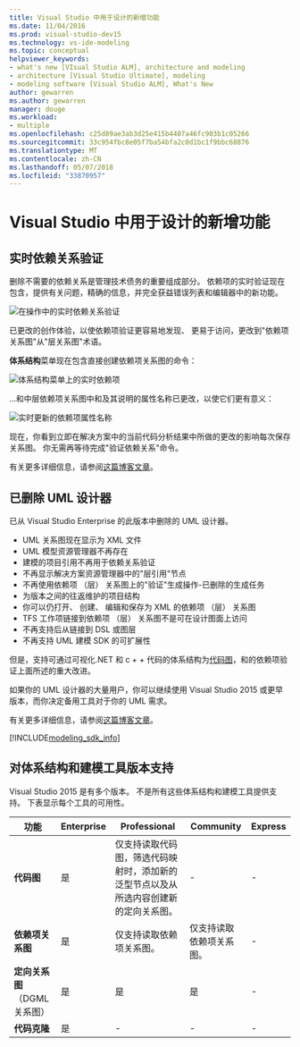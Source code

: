 ```yaml
---
title: Visual Studio 中用于设计的新增功能
ms.date: 11/04/2016
ms.prod: visual-studio-dev15
ms.technology: vs-ide-modeling
ms.topic: conceptual
helpviewer_keywords:
- what's new [VIsual Studio ALM], architecture and modeling
- architecture [Visual Studio Ultimate], modeling
- modeling software [Visual Studio ALM], What's New
author: gewarren
ms.author: gewarren
manager: douge
ms.workload:
- multiple
ms.openlocfilehash: c25d89ae3ab3d25e415b4407a46fc903b1c05266
ms.sourcegitcommit: 33c954fbc8e05f7ba54bfa2c0d1bc1f9bbc68876
ms.translationtype: MT
ms.contentlocale: zh-CN
ms.lasthandoff: 05/07/2018
ms.locfileid: "33870957"
---
```

# <a name="whats-new-for-design-in-visual-studio"></a>Visual Studio 中用于设计的新增功能

## <a name="live-dependency-validation"></a>实时依赖关系验证

删除不需要的依赖关系是管理技术债务的重要组成部分。 依赖项的实时验证现在包含，提供有关问题，精确的信息，并完全获益错误列表和编辑器中的新功能。

![在操作中的实时依赖关系验证](media/dep-validation-whatsnew-01.png)

已更改的创作体验，以使依赖项验证更容易地发现、 更易于访问，更改到"依赖项关系图"从"层关系图"术语。

**体系结构**菜单现在包含直接创建依赖项关系图的命令：

![体系结构菜单上的实时依赖项](media/dep-validation-whatsnew-02.png)

...和中层依赖项关系图中和及其说明的属性名称已更改，以使它们更有意义：

![实时更新的依赖项属性名称](media/dep-validation-whatsnew-03.png)

现在，你看到立即在解决方案中的当前代码分析结果中所做的更改的影响每次保存关系图。 你无需再等待完成"验证依赖关系"命令。

有关更多详细信息，请参阅[这篇博客文章](https://blogs.msdn.microsoft.com/visualstudioalm/2016/10/07/live-architecture-dependency-validation-in-visual-studio-15-preview-5/)。

## <a name="uml-designers-have-been-removed"></a>已删除 UML 设计器

已从 Visual Studio Enterprise 的此版本中删除的 UML 设计器。

* UML 关系图现在显示为 XML 文件
* UML 模型资源管理器不再存在
* 建模的项目引用不再用于依赖关系验证
* 不再显示解决方案资源管理器中的"层引用"节点
* 不再使用依赖项 （层） 关系图上的"验证"生成操作-已删除的生成任务
* 为版本之间的往返维护的项目结构
* 你可以仍打开、 创建、 编辑和保存为 XML 的依赖项 （层） 关系图
* TFS 工作项链接到依赖项 （层） 关系图不是可在设计图面上访问
* 不再支持后从链接到 DSL 或图层
* 不再支持 UML 建模 SDK 的可扩展性

但是，支持可通过可视化.NET 和 c + + 代码的体系结构为[代码图](map-dependencies-across-your-solutions.md)，和的依赖项验证上面所述的重大改进。

如果你的 UML 设计器的大量用户，你可以继续使用 Visual Studio 2015 或更早版本，而你决定备用工具对于你的 UML 需求。

有关更多详细信息，请参阅[这篇博客文章](https://blogs.msdn.microsoft.com/visualstudioalm/2016/10/14/uml-designers-have-been-removed-layer-designer-now-supports-live-architectural-analysis/)。

[!INCLUDE[modeling_sdk_info](includes/modeling_sdk_info.md)]

## <a name="a-nameversionsupport-version-support-for-architecture-and-modeling-tools"></a><a name="VersionSupport" />对体系结构和建模工具版本支持

Visual Studio 2015 是有多个版本。 不是所有这些体系结构和建模工具提供支持。 下表显示每个工具的可用性。

|**功能**|**Enterprise**|**Professional**|**Community**|**Express**|
|-----------------|--------------------|----------------------|-------------------|-----------------|
|**代码图**|是|仅支持读取代码图，筛选代码映射时，添加新的泛型节点以及从所选内容创建新的定向关系图。|-|-|
|**依赖项关系图**|是|仅支持读取依赖项关系图。|仅支持读取依赖项关系图。|-|
|**定向关系图**（DGML 关系图）|是|是|是|-|
|**代码克隆**|是|-|-|-|